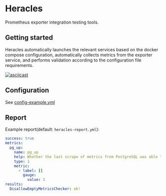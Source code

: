 # Heracles

Prometheus exporter integration testing tools.

## Getting started

Heracles automatically launches the relevant services based on the docker compose configuration, automatically collects metrics from the exporter service, and performs validation according to the configuration file requirements.

[![asciicast](https://asciinema.org/a/DrMVWSmRcIxMj0TUnKRDChWr5.svg)](https://asciinema.org/a/DrMVWSmRcIxMj0TUnKRDChWr5)

## Configuration

See [config-example.yml](config-example.yml)

## Report

Example report(default: `heracles-report.yml`):

```yaml
success: true
metrics:
  pg_up:
    name: pg_up
    help: Whether the last scrape of metrics from PostgreSQL was able to connect to the server (1 for yes, 0 for no).
    type: 1
    metric:
      - label: []
        gauge:
          value: 1
results:
  DisallowEmptyMetricsChecker: ok!
```